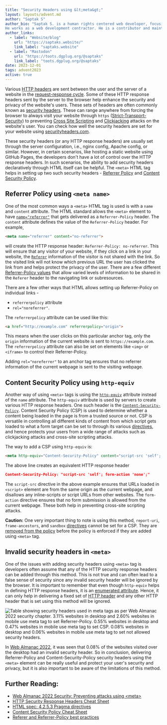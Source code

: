 ```yaml
---
title: "Security Headers using &lt;meta&gt;"
layout: layouts/advent.md
author: "Saptak S"
author_bio: "Saptak S. is a human rights centered web developer, focusing on usability, security, privacy and accessibility topics in web development.
He works as a web development contractor. He is a contributor and maintainer of various different open source projects like [The A11Y Project](https://www.a11yproject.com/), [OnionShare](https://onionshare.org/) and [Wagtail](https://wagtail.org/). He is also the author of the [Security](https://almanac.httparchive.org/en/2022/security) and [Accessibility](https://almanac.httparchive.org/en/2022/accessibility) chapter of [Web Almanac 2022](https://almanac.httparchive.org/en/2022/). One can find him blogging at [saptaks.blog](https://saptaks.blog/)."
author_links:
  - label: "Website/blog"
    url: "https://saptaks.website/"
    link_label: "saptaks.website"
  - label: "Mastodon"
    url: "https://toots.dgplug.org/@saptaks"
    link_label: "toots.dgplug.org/@saptaks"
date: 2023-12-01
tags: advent2023
active: true
---
```

Various [HTTP headers](https://developer.mozilla.org/en-US/docs/Web/HTTP/Headers) are sent between the user and the server of a website in the [request-response cycle](https://developer.mozilla.org/en-US/docs/Web/HTTP/Session). Some of these HTTP response headers sent by the server to the browser help enhance the security and privacy of the website's users. These sets of headers are often commonly known as [security headers](https://cheatsheetseries.owasp.org/cheatsheets/HTTP_Headers_Cheat_Sheet.html). These can range anywhere from forcing the browser to always visit your website through `https` ([Strict-Transport-Security](https://developer.mozilla.org/en-US/docs/Web/HTTP/Headers/Strict-Transport-Security)) to preventing [Cross Site Scripting](https://owasp.org/www-community/attacks/xss/) and [Clickjacking](https://owasp.org/www-community/attacks/Clickjacking) attacks on the website's user. You can check how well the security headers are set for your website using [securityheaders.com](https://securityheaders.com/).

These security headers (or any HTTP response headers) are usually set through the server configuration, i.e., nginx config, Apache config, or similar. However, in certain scenarios, like hosting a static website using GitHub Pages, the developers don't have a lot of control over the HTTP response headers. In such scenarios, the ability to add security headers declaratively through HTML itself can be helpful. The `<meta>` HTML tag helps in setting up two such security headers - [Referrer Policy](https://developer.mozilla.org/en-US/docs/Web/HTTP/Headers/Referrer-Policy) and [Content Security Policy](https://developer.mozilla.org/en-US/docs/Web/HTTP/CSP).

## Referrer Policy using `<meta name>`

One of the most common ways a `<meta>` HTML tag is used is with a `name` and `content` attribute. The HTML standard allows the `<meta>` element to have [`name="referrer"`](https://html.spec.whatwg.org/multipage/semantics.html#meta-referrer) that gets delivered as a `Referrer-Policy` header. The `content` attribute defines the value of the `Referrer-Policy` header. For example,

```html
<meta name="referrer" content="no-referrer">
```

will create the HTTP response header: `Referrer-Policy: no-referrer`. This will ensure that any visitor of your website, if they click on a link in your website, the [`Referer`](https://datatracker.ietf.org/doc/html/rfc7231#section-5.5.2) information of the visitor is not shared with the link. So the visited link will not know which previous URL the user has clicked the link from and helps protect the privacy of the user. There are a few different [Referrer-Policy values](https://www.w3.org/TR/referrer-policy/#referrer-policies) that allow varied levels of information to be shared in the `Referer` header to the navigating link or subresources.

There are a few other ways that HTML allows setting up Referrer-Policy on individual links -

- `referrerpolicy` attribute
-  `rel="noreferrer"`. 

The `referrerpolicy` attribute can be used like this:

```html
<a href="http://example.com" referrerpolicy="origin">
```

This means when the user clicks on this particular anchor tag, only the `origin` information of the current website is sent to `https://example.com`. The `referrerpolicy` attribute can also be set on elements like `<img>` or `<iframe>` to control their Referrer-Policy.

Adding `rel="noreferrer"` to an anchor tag ensures that no referrer information of the current webpage is sent to the visiting webpage. 

## Content Security Policy using `http-equiv`

Another way of using `<meta>` tags is using the [`http-equiv`](https://html.spec.whatwg.org/multipage/semantics.html#pragma-directives) attribute instead of the `name` attribute. The `http-equiv` attribute is used by servers to create various HTTP response headers. One such header is the [`Content-Security-Policy`](https://html.spec.whatwg.org/multipage/semantics.html#attr-meta-http-equiv-content-security-policy).  Content Security Policy (CSP) is used to determine whether a content being loaded in the page is from a trusted source or not. CSP is versatile in controlling all different kinds of content from which script gets loaded to what a form target can be set to through its various [directives](https://w3c.github.io/webappsec-csp/#csp-directives), and hence protects your users from a wide range of attacks such as clickjacking attacks and cross-site scripting attacks.

The way to add a CSP using `http-equiv` is:

```html
<meta http-equiv="Content-Security-Policy" content="script-src 'self'; form-action 'none'">
```

The above line creates an equivalent HTTP response header 

```json
Content-Security-Policy: "script-src 'self'; form-action 'none';"
```

The `script-src` directive in the above example ensures that URLs loaded in `<script>` element are from the same origin as the current webpage, and disallows any inline-scripts or script URLs from other websites. The `form-action` directive ensures that no form submission is allowed from the current webpage. These both help in preventing cross-site scripting attacks.

<p class="highlight">
<strong>Caution:</strong> One very important thing to note is using this method, <code>report-uri</code>, <code>frame-ancestors</code>, and <code>sandbox</code> <a href="https://w3c.github.io/webappsec-csp/#directives">directives</a> cannot be set for a CSP. They are <a href="https://html.spec.whatwg.org/multipage/semantics.html#attr-meta-http-equiv-content-security-policy">removed from the policy</a> before the policy is enforced if they are added using <code>&lt;meta&gt;</code> tag.
</p>

## Invalid security headers in `<meta>`

One of the issues with adding security headers using `<meta>` tag is developers often assume that any of the HTTP security response headers can be added through this method. This is not true and can often lead to a false sense of security since any invalid security header will be ignored by the browser. It is important to remember that even though `http-equiv` helps in defining HTTP response headers, it is an [enumerated attribute](https://html.spec.whatwg.org/multipage/common-microsyntaxes.html#enumerated-attribute). Hence, it can only help in delivering a fixed set of [HTTP header](https://html.spec.whatwg.org/multipage/semantics.html#pragma-directives) and any other HTTP header that is set using this method will be ignored.

![Table showing security headers used in meta tags as per Web Almanac 2022 security chapter. 3.11% websites in desktop and 2.60% websites in mobile use meta tag to set Referrer-Policy. 0.55% websites in desktop and 0.47% websites in mobile use meta tag to set CSP. 0.08% websites in desktop and 0.06% websites in mobile use meta tag to set not allowed security headers.](/images/advent2023/security-header-meta-usage.png)

In [Web Almanac 2022](https://almanac.httparchive.org/en/2022/security#preventing-attacks-using-meta), it was seen that 0.08% of the websites visited over the desktop had an invalid security header. So in conclusion, delivering Referrer-Policy and Content-Security-Policy security headers using the `<meta>` element can be really useful and protect your user's security and privacy, but it is also important to be aware of the limitations of this method.

## Further Reading:

* [Web Almanac 2022 Security: Preventing attacks using &lt;meta&gt;](https://almanac.httparchive.org/en/2022/security#preventing-attacks-using-meta)
* [HTTP Security Response Headers Cheat Sheet](https://cheatsheetseries.owasp.org/cheatsheets/HTTP_Headers_Cheat_Sheet.html)
* [HTML spec: 4.2.5.3 Pragma directives](https://html.spec.whatwg.org/multipage/semantics.html#pragma-directives)
* [Content Security Policy Cheat Sheet](https://cheatsheetseries.owasp.org/cheatsheets/Content_Security_Policy_Cheat_Sheet.html)
* [Referer and Referrer-Policy best practices](https://web.dev/articles/referrer-best-practices)
